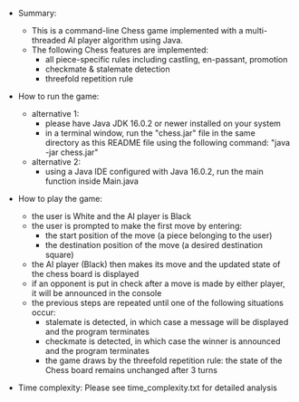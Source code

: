 - Summary:

    - This is a command-line Chess game implemented with a multi-threaded AI player algorithm using Java.
    - The following Chess features are implemented:
        - all piece-specific rules including castling, en-passant, promotion
        - checkmate & stalemate detection
        - threefold repetition rule
    

- How to run the game:

    - alternative 1:
        - please have Java JDK 16.0.2 or newer installed on your system 
        - in a terminal window, run the "chess.jar" file in the same directory as this README file using the following command: "java -jar chess.jar"
    - alternative 2:
        - using a Java IDE configured with Java 16.0.2, run the main function inside Main.java
    

- How to play the game:

    - the user is White and the AI player is Black
    - the user is prompted to make the first move by entering:
        - the start position of the move (a piece belonging to the user)
        - the destination position of the move (a desired destination square)
    - the AI player (Black) then makes its move and the updated state of the chess board is displayed
    - if an opponent is put in check after a move is made by either player, it will be announced in the console 
    - the previous steps are repeated until one of the following situations occur:
        - stalemate is detected, in which case a message will be displayed and the program terminates
        - checkmate is detected, in which case the winner is announced and the program terminates
        - the game draws by the threefold repetition rule: the state of the Chess board remains unchanged after 3 turns


- Time complexity: Please see time_complexity.txt for detailed analysis
